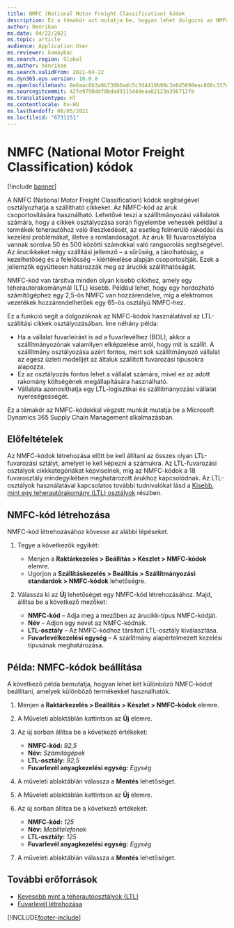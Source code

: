 ```yaml
---
title: NMFC (National Motor Freight Classification) kódok
description: Ez a témakör azt mutatja be, hogyan lehet dolgozni az NMFC (National Motor Freight Classification) kódokkal a Microsoft Dynamics 365 Supply Chain Management szolgáltatásban
author: Henrikan
ms.date: 04/22/2021
ms.topic: article
audience: Application User
ms.reviewer: kamaybac
ms.search.region: Global
ms.author: henrikan
ms.search.validFrom: 2021-04-22
ms.dyn365.ops.version: 10.0.8
ms.openlocfilehash: 8e6aac6b3a8b730b6adc5c3d4410b98c3e8d5090eac866c337ed1d03409ba765
ms.sourcegitcommit: 42fe9790ddf0bdad911544deaa82123a396712fb
ms.translationtype: HT
ms.contentlocale: hu-HU
ms.lasthandoff: 08/05/2021
ms.locfileid: "6731151"
---
```

# <a name="national-motor-freight-classification-nmfc-codes"></a>NMFC (National Motor Freight Classification) kódok

[!include [banner](../includes/banner.md)]

A NMFC (National Motor Freight Classification) kódok segítségével osztályozhatja a szállítható cikkeket. Az NMFC-kód az áruk csoportosítására használható. Lehetővé teszi a szállítmányozási vállalatok számára, hogy a cikkek osztályozása során figyelembe vehessék például a termékek teherautóhoz való illeszkedését, az esetleg felmerülő rakodási és kezelési problémákat, illetve a romlandóságot. Az áruk 18 fuvarosztályba vannak sorolva 50 és 500 közötti számokkal való rangsorolás segítségével. Az árucikkeket négy szállítási jellemző – a sűrűség, a tárolhatóság, a kezelhetőség és a felelősség – kiértékelése alapján csoportosítják. Ezek a jellemzők együttesen határozzák meg az árucikk szállíthatóságát.

NMFC-kód van társítva minden olyan kisebb cikkhez, amely egy teherautórakománynál (LTL) kisebb. Például lehet, hogy egy hordozható számítógéphez egy 2,5-ös NMFC van hozzárendelve, míg a elektromos vezetékek hozzárendelhetőek egy 65-ös osztályú NMFC-hez.

Ez a funkció segít a dolgozóknak az NMFC-kódok használatával az LTL-szállítási cikkek osztályozásában. Íme néhány példa:

- Ha a vállalat fuvarleírást is ad a fuvarlevélhez (BOL), akkor a szállítmányozónak valamilyen elképzelése arról, hogy mit is szállít. A szállítmány osztályozása azért fontos, mert sok szállítmányozó vállalat az egész üzleti modelljét az általuk szállított fuvarozási típusokra alapozza.
- Ez az osztályozás fontos lehet a vállalat számára, mivel ez az adott rakomány költségének megállapítására használható.
- Vállalata azonosíthatja egy LTL-logisztikai és szállítmányozási vállalat nyereségességét.

Ez a témakör az NMFC-kódokkal végzett munkát mutatja be a Microsoft Dynamics 365 Supply Chain Management alkalmazásban.

## <a name="prerequisites"></a>Előfeltételek

Az NMFC-kódok létrehozása előtt be kell állítani az összes olyan LTL-fuvarozási sztályt, amelyet le kell képezni a számukra. Az LTL-fuvarozási osztályok cikkkategóriákat képviselnek, míg az NMFC-kódok a 18 fuvarosztály mindegyikében meghatározott árukhoz kapcsolódnak. Az LTL-osztályok használatával kapcsolatos további tudnivalókat lásd a [Kisebb, mint egy teherautórakomány (LTL) osztályok](ltl-class.md) részben.

## <a name="create-an-nmfc-code"></a>NMFC-kód létrehozása

NMFC-kód létrehozásához kövesse az alábbi lépéseket.

1. Tegye a következők egyikét:

    - Menjen a **Raktárkezelés \> Beállítás \> Készlet \> NMFC-kódok** elemre.
    - Ugorjon a **Szállításkezelés \> Beállítás \> Szállítmányozási standardok \> NMFC-kódok** lehetőségre.

1. Válassza ki az **Új** lehetőséget egy NMFC-kód létrehozásához. Majd, állítsa be a következő mezőket:

    - **NMFC-kód** – Adja meg a mezőben az árucikk-típus NMFC-kódját.
    - **Név** – Adjon egy nevet az NMFC-kódnak.
    - **LTL-osztály** – Az NMFC-kódhoz társított LTL-osztály kiválasztása.
    - **Fuvarlevélkezelési egység** – A szállítmány alapértelmezett kezelési típusának meghatározása.

## <a name="example-set-up-nmfc-codes"></a>Példa: NMFC-kódok beállítása

A következő példa bemutatja, hogyan lehet két különböző NMFC-kódot beállítani, amelyek különböző termékekkel használhatók.

1. Menjen a **Raktárkezelés \> Beállítás \> Készlet \> NMFC-kódok** elemre.
1. A Műveleti ablaktáblán kattintson az **Új** elemre.
1. Az új sorban állítsa be a következő értékeket:

    - **NMFC-kód:** *92,5*
    - **Név:** *Számítógépek*
    - **LTL-osztály:** *92,5*
    - **Fuvarlevél anyagkezelési egység:** *Egység*

1. A műveleti ablaktáblán válassza a **Mentés** lehetőséget.
1. A Műveleti ablaktáblán kattintson az **Új** elemre.
1. Az új sorban állítsa be a következő értékeket:

    - **NMFC-kód:** *125*
    - **Név:** *Mobiltelefonok*
    - **LTL-osztály:** *125*
    - **Fuvarlevél anyagkezelési egység:** *Egység*

1. A műveleti ablaktáblán válassza a **Mentés** lehetőséget.

## <a name="additional-resources"></a>További erőforrások

- [Kevesebb mint a teherautóosztályok (LTL)](ltl-class.md)
- [Fuvarlevél létrehozása](create-bill-of-lading.md)

[!INCLUDE[footer-include](../../includes/footer-banner.md)]
